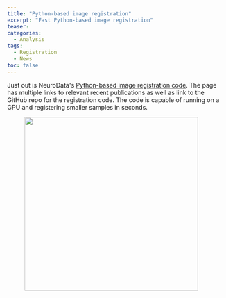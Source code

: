 ```yaml
---
title: "Python-based image registration"
excerpt: "Fast Python-based image registration"
teaser:
categories:
  - Analysis
tags: 
  - Registration
  - News
toc: false
---
```

 
Just out is NeuroData's [Python-based image registration code](https://neurodata.io/reg/). 
The page has multiple links to relevant recent publications as well as link to the GitHub repo for the registration code. 
The code is capable of running on a GPU and registering smaller samples in seconds. 


<figure>
        <img width="400px" src="{{ site.baseurl }}/assets/images/posts/neurodata_image_reg.png" >
</figure>

